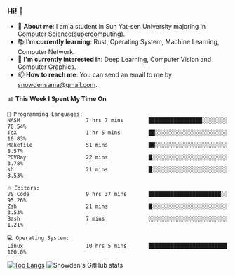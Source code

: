 ### Hi! 👋

+ :school: **About me**: I am a student in Sun Yat-sen University majoring in Computer Science(supercomputing).
+ :books: **I’m currently learning**: Rust, Operating System, Machine Learning, Computer Network.
+ :lollipop: **I'm currently interested in**: Deep Learning, Computer Vision and Computer Graphics.
+ 📫 **How to reach me**: You can send an email to me by snowdensama@gmail.com.

<!--START_SECTION:waka-->
📊 **This Week I Spent My Time On** 

```text
💬 Programming Languages: 
NASM                     7 hrs 7 mins        █████████████████░░░░░░░░   70.54% 
TeX                      1 hr 5 mins         ██░░░░░░░░░░░░░░░░░░░░░░░   10.83% 
Makefile                 51 mins             ██░░░░░░░░░░░░░░░░░░░░░░░   8.57% 
POVRay                   22 mins             █░░░░░░░░░░░░░░░░░░░░░░░░   3.78% 
sh                       21 mins             █░░░░░░░░░░░░░░░░░░░░░░░░   3.53%

🔥 Editors: 
VS Code                  9 hrs 37 mins       ███████████████████████░░   95.26% 
Zsh                      21 mins             █░░░░░░░░░░░░░░░░░░░░░░░░   3.53% 
Bash                     7 mins              ░░░░░░░░░░░░░░░░░░░░░░░░░   1.21%

💻 Operating System: 
Linux                    10 hrs 5 mins       █████████████████████████   100.0%

```


<!--END_SECTION:waka-->


[![Top Langs](https://github-readme-stats.vercel.app/api/top-langs/?username=lixk28&langs_count=8&layout=compact&hide_border=true)](https://github.com/lixk28/github-readme-stats)
![Snowden's GitHub stats](https://github-readme-stats.vercel.app/api?username=lixk28&show_icons=true&hide_border=true&count_private=true)



<!--
**lixk28/lixk28** is a ✨ _special_ ✨ repository because its `README.md` (this file) appears on your GitHub profile.

Here are some ideas to get you started:

- 🔭 I’m currently working on ...
- 🌱 I’m currently learning ...
- 👯 I’m looking to collaborate on ...
- 🤔 I’m looking for help with ...
- 💬 Ask me about ...
- 📫 How to reach me: ...
- 😄 Pronouns: ...
- ⚡ Fun fact: ...
  -->
